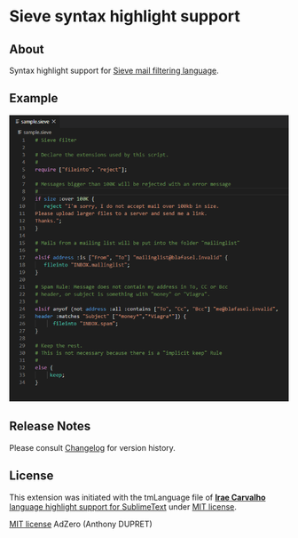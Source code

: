 # Sieve syntax highlight support

## About

Syntax highlight support for [Sieve mail filtering language](https://en.wikipedia.org/wiki/Sieve_(mail_filtering_language)).

## Example

![Sieve syntax highlight support example](images/readme/sieve-sample-file.png)

## Release Notes

Please consult [Changelog](CHANGELOG.md) for version history.

## License

This extension was initiated with the tmLanguage file of [**Irae Carvalho** language highlight support for SublimeText](https://github.com/irae/Sieve-sublime-package) under [MIT license](https://github.com/irae/Sieve-sublime-package/blob/master/LICENSE).  

[MIT license](LICENSE.md) AdZero (Anthony DUPRET)
